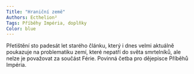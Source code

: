 ```yaml
---
Title: "Hraniční země"
Authors: Ecthelion²
Tags: Příběhy Impéria, doplňky
Color: blue
---
```

Přetištění sto padesát let starého článku, který i dnes velmi aktuálně poukazuje na problematiku zemí, které nepatří do světa smrtelníků, ale nelze je považovat za součást Férie. Povinná četba pro dějepisce Příběhů Impéria.

